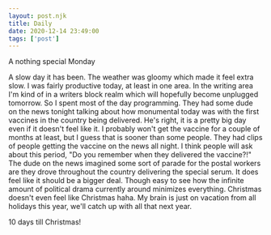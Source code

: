 ```yaml
---
layout: post.njk
title: Daily
date: 2020-12-14 23:49:00
tags: ['post']
---
```

<!-- Excerpt Start -->
A nothing special Monday
<!-- Excerpt End -->

A slow day it has been. The weather was gloomy which made it feel extra slow. I was fairly productive today, at least in one area. In the writing area I'm kind of in a writers block realm which will hopefully become unplugged tomorrow. So I spent most of the day programming. They had some dude on the news tonight talking about how monumental today was with the first vaccines in the country being delivered. He's right, it is a pretty big day even if it doesn't feel like it. I probably won't get the vaccine for a couple of months at least, but I guess that is sooner than some people. They had clips of people getting the vaccine on the news all night. I think people will ask about this period, "Do you remember when they delivered the vaccine?!" The dude on the news imagined some sort of parade for the postal workers are they drove throughout the country delivering the special serum. It does feel like it should be a bigger deal. Though easy to see how the infinite amount of political drama currently around minimizes everything. Christmas doesn't even feel like Christmas haha. My brain is just on vacation from all holidays this year, we'll catch up with all that next year.

10 days till Christmas!
